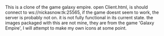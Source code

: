 This is a clone of the game galaxy empire.
open Client.html, is should connect to ws://nickasnow.tk:25565, if the game doesnt seem to work, the server is probably not on.
it is not fully functional in its current state.
the images packaged with this are not mine, they are from the game 'Galaxy Empire', I will attempt to make my own icons at some point.
